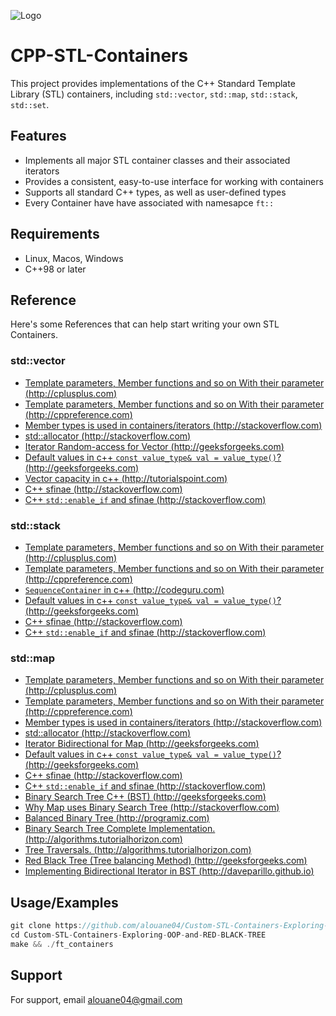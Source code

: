 
![Logo](https://i.ibb.co/6PpS3f7/C-STL-Containers.png)

# CPP-STL-Containers
This project provides implementations of the C++ Standard Template Library (STL) containers, including `std::vector`, `std::map`, `std::stack`, `std::set`.
## Features
- Implements all major STL container classes and their associated iterators
- Provides a consistent, easy-to-use interface for working with containers
- Supports all standard C++ types, as well as user-defined types
- Every Container have have associated with namesapce `ft::`
## Requirements
- Linux, Macos, Windows
- C++98 or later
## Reference
Here's some References that can help start writing your own STL Containers.
### std::vector

- [Template parameters, Member functions and so on With their parameter (http://cplusplus.com)](https://cplusplus.com/reference/vector/vector/)
- [Template parameters, Member functions and so on With their parameter (http://cppreference.com)](https://en.cppreference.com/w/cpp/container/vector)
- [Member types is used in containers/iterators (http://stackoverflow.com)](https://stackoverflow.com/questions/31494286/what-is-meaning-of-member-types-in-stl-container)
- [std::allocator (http://stackoverflow.com)](https://stackoverflow.com/questions/31358804/whats-the-advantage-of-using-stdallocator-instead-of-new-in-c#:~:text=std%3A%3Aallocator%20is%20the,the%20standard%20containers%20allocate%20memory)
- [Iterator Random-access for Vector (http://geeksforgeeks.com)](https://www.geeksforgeeks.org/random-access-iterators-in-cpp/#:~:text=Random%2Daccess%20iterators%20are%20iterators,iterators%20in%20terms%20of%20functionality.)
- [Default values in c++ `const value_type& val = value_type()`? (http://geeksforgeeks.com)](https://www.geeksforgeeks.org/default-arguments-c/)
- [Vector capacity in c++ (http://tutorialspoint.com)](https://www.tutorialspoint.com/cpp_standard_library/cpp_vector_capacity.htm)
- [C++ sfinae (http://stackoverflow.com)](https://stackoverflow.com/questions/982808/c-sfinae-examples)
- [C++ `std::enable_if` and sfinae (http://stackoverflow.com)](https://stackoverflow.com/questions/63025687/enable-if-sfinae-and-template-parameters)



### std::stack

- [Template parameters, Member functions and so on With their parameter (http://cplusplus.com)](https://cplusplus.com/reference/stack/stack/)
- [Template parameters, Member functions and so on With their parameter (http://cppreference.com)](https://en.cppreference.com/w/cpp/container/stack)
- [`SequenceContainer` in c++ (http://codeguru.com)](https://www.codeguru.com/cplusplus/an-introduction-to-sequence-containers-in-c/)
- [Default values in c++ `const value_type& val = value_type()`? (http://geeksforgeeks.com)](https://www.geeksforgeeks.org/default-arguments-c/)
- [C++ sfinae (http://stackoverflow.com)](https://stackoverflow.com/questions/982808/c-sfinae-examples)
- [C++ `std::enable_if` and sfinae (http://stackoverflow.com)](https://stackoverflow.com/questions/63025687/enable-if-sfinae-and-template-parameters)



### std::map

- [Template parameters, Member functions and so on With their parameter (http://cplusplus.com)](https://cplusplus.com/reference/map/map/)
- [Template parameters, Member functions and so on With their parameter (http://cppreference.com)](https://en.cppreference.com/w/cpp/container/map)
- [Member types is used in containers/iterators (http://stackoverflow.com)](https://stackoverflow.com/questions/31494286/what-is-meaning-of-member-types-in-stl-container)
- [std::allocator (http://stackoverflow.com)](https://stackoverflow.com/questions/31358804/whats-the-advantage-of-using-stdallocator-instead-of-new-in-c#:~:text=std%3A%3Aallocator%20is%20the,the%20standard%20containers%20allocate%20memory)
- [Iterator Bidirectional for Map (http://geeksforgeeks.com)](https://www.geeksforgeeks.org/bidirectional-iterators-in-cpp/)
- [Default values in c++ `const value_type& val = value_type()`? (http://geeksforgeeks.com)](https://www.geeksforgeeks.org/default-arguments-c/)
- [C++ sfinae (http://stackoverflow.com)](https://stackoverflow.com/questions/982808/c-sfinae-examples)
- [C++ `std::enable_if` and sfinae (http://stackoverflow.com)](https://stackoverflow.com/questions/63025687/enable-if-sfinae-and-template-parameters)
- [Binary Search Tree C++ (BST) (http://geeksforgeeks.com)](https://www.geeksforgeeks.org/binary-search-tree-set-1-search-and-insertion/)
- [Why Map uses Binary Search Tree (http://stackoverflow.com)](https://stackoverflow.com/questions/25468020/stdmap-and-binary-search-tree)
- [Balanced Binary Tree (http://programiz.com)](https://www.programiz.com/dsa/balanced-binary-tree)
- [Binary Search Tree Complete Implementation. (http://algorithms.tutorialhorizon.com)](https://algorithms.tutorialhorizon.com/binary-search-tree-complete-implementation/)
- [Tree Traversals. (http://algorithms.tutorialhorizon.com)](https://algorithms.tutorialhorizon.com/tree-traversals/)
- [Red Black Tree (Tree balancing Method) (http://geeksforgeeks.com)](https://www.geeksforgeeks.org/introduction-to-red-black-tree/)
- [Implementing Bidirectional Iterator in BST (http://daveparillo.github.io)](https://daveparillo.github.io/cisc187-reader/trees/bst-iterator.html)
## Usage/Examples

```javascript
git clone https://github.com/alouane04/Custom-STL-Containers-Exploring-OOP-and-RED-BLACK-TREE.git
cd Custom-STL-Containers-Exploring-OOP-and-RED-BLACK-TREE
make && ./ft_containers
```


## Support

For support, email alouane04@gmail.com
